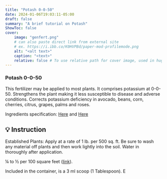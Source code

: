 ```yaml
---
title: "Potash 0-0-50"
date: 2024-01-06T19:03:11-05:00
draft: false
summary: "A brief tutorial on Potash"
ShowToc: false
cover:
    image: "genfert.png"
    # can also paste direct link from external site
    # ex. https://i.ibb.co/K0HVPBd/paper-mod-profilemode.png
    alt: "<alt text>"
    caption: "<text>"
    relative: false # To use relative path for cover image, used in hugo Page-bundles
---
```


### Potash 0-0-50
This fertilizer may be applied to most plants. It comprises potassium at 0-0-50. Strengthens the plant making it less susceptible to disease and adverse conditions. Corrects potassium deficiency in avocado, beans, corn, cherries, citrus, grapes, palms and roses.

Ingredients specification: [Here](SULFATE-OF-POTASH-LABEL.pdf) and [Here](sulfate-of-potash-SDS)

## 💡 Instruction


Established Plants: Apply at a rate of 1 lb. per 500 sq. ft.  Be sure to wash any material off 
plants and then work lightly into the soil. Water in thoroughly after application. 

 ¼ to ½ per 100 square feet ([link](https://sam.extension.colostate.edu/wp-content/uploads/sites/59/2020/01/GN-710-Vegetables.pdf)). 


Included in the container, is a 3 ml scoop (1 Tablespoon). E

